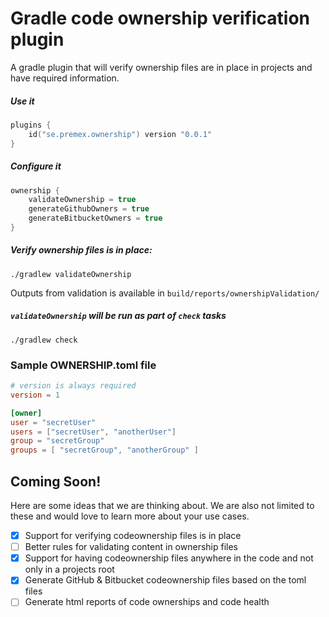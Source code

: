 # Gradle code ownership verification plugin

A gradle plugin that will verify ownership files are in place in projects and have required information.

##### Use it

```kotlin
plugins {
    id("se.premex.ownership") version "0.0.1"
}
```
##### Configure it

```kotlin
ownership {
    validateOwnership = true
    generateGithubOwners = true
    generateBitbucketOwners = true
}
```

##### Verify ownership files is in place:

```shell script
./gradlew validateOwnership
```
Outputs from validation is available in `build/reports/ownershipValidation/`



##### `validateOwnership` will be run as part of `check` tasks

```shell script
./gradlew check
```

### Sample OWNERSHIP.toml file

```toml
# version is always required 
version = 1

[owner]
user = "secretUser"
users = ["secretUser", "anotherUser"]
group = "secretGroup"
groups = [ "secretGroup", "anotherGroup" ]
```

## Coming Soon!

Here are some ideas that we are thinking about. We are also not limited to these and would love to learn more about your
use cases.

- [x] Support for verifying codeownership files is in place
- [ ] Better rules for validating content in ownership files
- [x] Support for having codeownership files anywhere in the code and not only in a projects root
- [x] Generate GitHub & Bitbucket codeownership files based on the toml files
- [ ] Generate html reports of code ownerships and code health 
